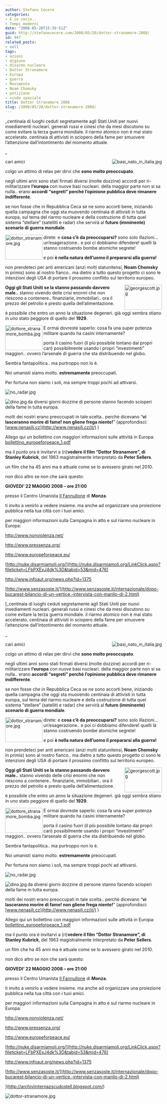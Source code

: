 ```yaml
---
author: Stefano Cecere
categories:
- E io cecio..
- Tempi moderni
date: "2008-05-20T15:39:51Z"
guid: http://stefanocecere.com/2008/05/20/dottor-stranamore-2008/
id: 947
related_posts:
- null
tags:
- azioni
- digiuno
- disarmo nucleare
- Dottor Stranamore
- Europa
- guerra
- Movimento
- Noam Chomsky
- petizione
- scudo spaziale
title: Dottor Stranamore 2008
slug: /2008/05/20/dottor-stranamore-2008/
---
```


_centinaia di luoghi ceduti segretamente agli Stati Uniti per nuovi insediamenti nucleari. generali russi e cinesi che da mesi discutono su come evitare la terza guerra mondiale. il riarmo atomico non è mai stato accelerato. centinaia di attivisti in sciopero della fame per smuovere l&#8217;attenzione dall&#8217;intontimento del momento attuale.
  
_ 

cari amici [<img src='http://stefanocecere.com/wp-content/uploads/sites/3/2008/05/basi_nato_in_italia.thumbnail.jpg' alt='basi_nato_in_italia.jpg' align="right" />](http://stefanocecere.com/wp-content/uploads/sites/3/2008/05/basi_nato_in_italia.jpg "basi_nato_in_italia.jpg")
  
colgo un attimo di relax per dirvi che **sono molto preoccupato**.
  
negli ultimi anni sono stati firmati diversi (molte dozzine) accordi per ri-militarizzare **l&#8217;europa** con nuove basi nucleari. della maggior parte non si sa nulla.. erano **accordi &#8220;segreti&#8221; perché l&#8217;opinione pubblica deve rimanere indifferente**.

se non fosse che in Repubblica Ceca se ne sono accorti bene, iniziando quella campagna che oggi sta muovendo centinaia di attivisti in tutta europa, sul tema del riarmo nucleare e della costruzione di tutta quel sistema &#8220;stellare&#8221; (satelliti e radar) che servirà al **futuro (imminente) scenario di guerra mondiale**.

<img src='http://stefanocecere.com/wp-content/uploads/sites/3/2008/05/dottor_stranamore.jpg' alt='dottor_stranamore.jpg' align="left" width="120" height="80" />direte: e **cosa c&#8217;è da preoccuparsi?** sono solo illazioni&#8230; un&#8217;esagerazione.. e poi ci dobbiamo difendere! quelli là stanno costruendo bombe atomiche segrete!
  
e poi **è nella natura dell&#8217;uomo il prepararsi alla guerra!**

non prendeteci per anti americani (anzi molti statunitensi, **Noam Chomsky** in primis) sono al nostro fianco.. ma dietro a tutto questo progetto ci sono le intenzioni degli USA di portare il prossimo conflitto sul territorio europeo.

<img src='http://stefanocecere.com/wp-content/uploads/sites/3/2008/05/georgescott.jpg' alt='georgescott.jpg' align="right" width="120" height="80" />**Oggi gli Stati Uniti se la stanno passando davvero male..** stanno vivendo delle crisi enormi che non riescono a contenere.. finanziarie, immobiliari.. ora il prezzo del petrolio e presto quella dell&#8217;alimentazione.
  
è possibile che entro un anno la situazione degeneri. già oggi sembra stiano in uno stato peggiore di quello del **1929**.

<img src='http://stefanocecere.com/wp-content/uploads/sites/3/2008/05/dottore_stranamore_bomba.jpg' alt='dottore_stranamore_bomba.jpg' align="left" width="120" height="80" />E ormai dovreste saperlo: cosa fa una super potenza militare quando ha casini internamente?
  
porta il casino fuori (il più possibile lontano dai propri cari) possibilmente usando i propri &#8220;investimenti&#8221; maggiori.. ovvero l&#8217;arsenale di guerra che sta distribuendo nel globo.

Sembra fantapolitica.. ma purtroppo non lo è.
  
Noi umanisti siamo molto. **estremamente** preoccupati.
  
Per fortuna non siamo i soli, ma sempre troppi pochi ad attivarsi.

![no_radar.jpg](http://stefanocecere.com/wp-content/uploads/sites/3/2008/05/no_radar.jpg)

<img src='http://stefanocecere.com/wp-content/uploads/sites/3/2008/05/dino.jpg' alt='dino.jpg' align="left" />da diversi giorni dozzine di persone stanno facendo scioperi della fame in tutta europa.
  
molti dei nostri erano preoccupati in tale scelta.. perchè dicevano &#8220;**vi lasceranno morire di fame! non gliene frega niente!**&#8221; (approfondisci: [www.nenasili.cz](http://www.nenasili.cz/it/) )

Allego qui un bollettino con maggiori informazioni sulle attività in Europa: [bollettino\_europeforpeace\_1.pdf](http://stefanocecere.com/wp-content/uploads/sites/3/2008/05/bollettino_europeforpeace_1.pdf "bollettino_europeforpeace_1.pdf")

ma il punto ora è invitarvi a (ri)**vedere il film &#8220;Dottor Stranamore&#8221;, di Stanley Kubrick**, del 1963 magistralmente interpretato da **Peter Sellers**.

un film che ha 45 anni ma è attuale come se lo avessero girato nel 2010.
  
non dico altro se non che sarà questo:

**GIOVEDI&#8217; 22 MAGGIO 2008 &#8211; ore 21:00**
  
presso il Centro Umanista [Il Fannullone](http://www.ilfannullone.it) di **Monza**.

ti invito a venirlo a vedere insieme. ma anche ad organizzare una proiezione pubblica nella tua città con i tuoi amici.

per maggiori informazioni sulla Campagna in atto e sul riarmo nucleare in Europa:
  
<http://www.nonviolenza.net/>
  
<http://www.pressenza.org/>
  
<http://www.europeforpeace.eu/>
  
[http://nuke.disarmiamoli.org/](http://nuke.disarmiamoli.org/LinkClick.aspx?fileticket=LFbPXExJ4dk%3D&tabid=53&mid=476)
  
<http://www.infoaut.org/news.php?id=1375>
  
[http://www.senzasoste.it/](http://www.senzasoste.it/internazionale/dopo-bucarest-bilancio-di-un-vertice.-intervista-con-manlio-di-2.html)
  
[_centinaia di luoghi ceduti segretamente agli Stati Uniti per nuovi insediamenti nucleari. generali russi e cinesi che da mesi discutono su come evitare la terza guerra mondiale. il riarmo atomico non è mai stato accelerato. centinaia di attivisti in sciopero della fame per smuovere l&#8217;attenzione dall&#8217;intontimento del momento attuale.
  
_ 

cari amici [<img src='http://stefanocecere.com/wp-content/uploads/sites/3/2008/05/basi_nato_in_italia.thumbnail.jpg' alt='basi_nato_in_italia.jpg' align="right" />](http://stefanocecere.com/wp-content/uploads/sites/3/2008/05/basi_nato_in_italia.jpg "basi_nato_in_italia.jpg")
  
colgo un attimo di relax per dirvi che **sono molto preoccupato**.
  
negli ultimi anni sono stati firmati diversi (molte dozzine) accordi per ri-militarizzare **l&#8217;europa** con nuove basi nucleari. della maggior parte non si sa nulla.. erano **accordi &#8220;segreti&#8221; perché l&#8217;opinione pubblica deve rimanere indifferente**.

se non fosse che in Repubblica Ceca se ne sono accorti bene, iniziando quella campagna che oggi sta muovendo centinaia di attivisti in tutta europa, sul tema del riarmo nucleare e della costruzione di tutta quel sistema &#8220;stellare&#8221; (satelliti e radar) che servirà al **futuro (imminente) scenario di guerra mondiale**.

<img src='http://stefanocecere.com/wp-content/uploads/sites/3/2008/05/dottor_stranamore.jpg' alt='dottor_stranamore.jpg' align="left" width="120" height="80" />direte: e **cosa c&#8217;è da preoccuparsi?** sono solo illazioni&#8230; un&#8217;esagerazione.. e poi ci dobbiamo difendere! quelli là stanno costruendo bombe atomiche segrete!
  
e poi **è nella natura dell&#8217;uomo il prepararsi alla guerra!**

non prendeteci per anti americani (anzi molti statunitensi, **Noam Chomsky** in primis) sono al nostro fianco.. ma dietro a tutto questo progetto ci sono le intenzioni degli USA di portare il prossimo conflitto sul territorio europeo.

<img src='http://stefanocecere.com/wp-content/uploads/sites/3/2008/05/georgescott.jpg' alt='georgescott.jpg' align="right" width="120" height="80" />**Oggi gli Stati Uniti se la stanno passando davvero male..** stanno vivendo delle crisi enormi che non riescono a contenere.. finanziarie, immobiliari.. ora il prezzo del petrolio e presto quella dell&#8217;alimentazione.
  
è possibile che entro un anno la situazione degeneri. già oggi sembra stiano in uno stato peggiore di quello del **1929**.

<img src='http://stefanocecere.com/wp-content/uploads/sites/3/2008/05/dottore_stranamore_bomba.jpg' alt='dottore_stranamore_bomba.jpg' align="left" width="120" height="80" />E ormai dovreste saperlo: cosa fa una super potenza militare quando ha casini internamente?
  
porta il casino fuori (il più possibile lontano dai propri cari) possibilmente usando i propri &#8220;investimenti&#8221; maggiori.. ovvero l&#8217;arsenale di guerra che sta distribuendo nel globo.

Sembra fantapolitica.. ma purtroppo non lo è.
  
Noi umanisti siamo molto. **estremamente** preoccupati.
  
Per fortuna non siamo i soli, ma sempre troppi pochi ad attivarsi.

![no_radar.jpg](http://stefanocecere.com/wp-content/uploads/sites/3/2008/05/no_radar.jpg)

<img src='http://stefanocecere.com/wp-content/uploads/sites/3/2008/05/dino.jpg' alt='dino.jpg' align="left" />da diversi giorni dozzine di persone stanno facendo scioperi della fame in tutta europa.
  
molti dei nostri erano preoccupati in tale scelta.. perchè dicevano &#8220;**vi lasceranno morire di fame! non gliene frega niente!**&#8221; (approfondisci: [www.nenasili.cz](http://www.nenasili.cz/it/) )

Allego qui un bollettino con maggiori informazioni sulle attività in Europa: [bollettino\_europeforpeace\_1.pdf](http://stefanocecere.com/wp-content/uploads/sites/3/2008/05/bollettino_europeforpeace_1.pdf "bollettino_europeforpeace_1.pdf")

ma il punto ora è invitarvi a (ri)**vedere il film &#8220;Dottor Stranamore&#8221;, di Stanley Kubrick**, del 1963 magistralmente interpretato da **Peter Sellers**.

un film che ha 45 anni ma è attuale come se lo avessero girato nel 2010.
  
non dico altro se non che sarà questo:

**GIOVEDI&#8217; 22 MAGGIO 2008 &#8211; ore 21:00**
  
presso il Centro Umanista [Il Fannullone](http://www.ilfannullone.it) di **Monza**.

ti invito a venirlo a vedere insieme. ma anche ad organizzare una proiezione pubblica nella tua città con i tuoi amici.

per maggiori informazioni sulla Campagna in atto e sul riarmo nucleare in Europa:
  
<http://www.nonviolenza.net/>
  
<http://www.pressenza.org/>
  
<http://www.europeforpeace.eu/>
  
[http://nuke.disarmiamoli.org/](http://nuke.disarmiamoli.org/LinkClick.aspx?fileticket=LFbPXExJ4dk%3D&tabid=53&mid=476)
  
<http://www.infoaut.org/news.php?id=1375>
  
[http://www.senzasoste.it/](http://www.senzasoste.it/internazionale/dopo-bucarest-bilancio-di-un-vertice.-intervista-con-manlio-di-2.html)
  
](http://archiviinternazscudostell.blogspot.com/) 

![dottor-stranamore.jpg](http://stefanocecere.com/wp-content/uploads/sites/3/2008/05/dottor-stranamore.jpg)